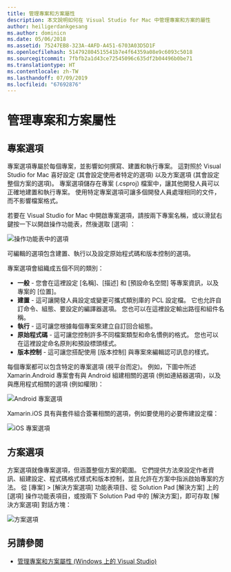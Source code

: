 ```yaml
---
title: 管理專案和方案屬性
description: 本文說明如何在 Visual Studio for Mac 中管理專案和方案的屬性
author: heiligerdankgesang
ms.author: dominicn
ms.date: 05/06/2018
ms.assetid: 75247EB8-323A-4AFD-A451-6703A03D5D1F
ms.openlocfilehash: 514792804515541b7e4f64359a08e9c6093c5018
ms.sourcegitcommit: 7fbfb2a1d43ce72545096c635df2b04496b0be71
ms.translationtype: HT
ms.contentlocale: zh-TW
ms.lasthandoff: 07/09/2019
ms.locfileid: "67692876"
---
```

# <a name="managing-project-and-solution-properties"></a>管理專案和方案屬性

## <a name="project-options"></a>專案選項

專案選項專屬於每個專案，並影響如何撰寫、建置和執行專案。 這對照於 Visual Studio for Mac 喜好設定 (其會設定使用者特定的選項) 以及方案選項 (其會設定整個方案的選項)。 專案選項儲存在專案 (.csproj) 檔案中，讓其他開發人員可以正確地建置和執行專案。 使用特定專案選項可讓多個開發人員處理相同的文件，而不影響檔案格式。

若要在 Visual Studio for Mac 中開啟專案選項，請按兩下專案名稱，或以滑鼠右鍵按一下以開啟操作功能表，然後選取 [選項]  ：

![操作功能表中的選項](media/projects-and-solutions-image2.png)

可編輯的選項包含建置、執行以及設定原始程式碼和版本控制的選項。

專案選項會組織成五個不同的類別：

* **一般** - 您會在這裡設定 [名稱]、[描述] 和 [預設命名空間] 等專案資訊，以及專案的 [位置]。
* **建置** - 這可讓開發人員設定或變更可攜式類別庫的 PCL 設定檔。 它也允許自訂命令、組態、要設定的編譯器選項。 您也可以在這裡設定輸出路徑和組件名稱。
* **執行** - 這可讓您根據每個專案來建立自訂回合組態。
* **原始程式碼** - 這可讓您控制許多不同檔案類型和命名慣例的格式。 您也可以在這裡設定命名原則和預設標頭樣式。
* **版本控制** - 這可讓您搭配使用 [版本控制] 與專案來編輯認可訊息的樣式。

每個專案都可以包含特定的專案選項 (視平台而定)。 例如，下圖中所述 Xamarin.Android 專案會有與 Android 組建相關的選項 (例如連結器選項)，以及與應用程式相關的選項 (例如權限)：

![Android 專案選項](media/projects-and-solutions-image5.png)

Xamarin.iOS 具有與套件組合簽署相關的選項，例如要使用的必要佈建設定檔：

![iOS 專案選項](media/projects-and-solutions-image6.png)

## <a name="solution-options"></a>方案選項

方案選項就像專案選項，但涵蓋整個方案的範圍。 它們提供方法來設定作者資訊、組建設定、程式碼格式樣式和版本控制，並且允許在方案中指派啟始專案的方法。  從 [專案] > [解決方案選項]  功能表項目、從 Solution Pad [解決方案] 上的 [選項]  操作功能表項目，或按兩下 Solution Pad 中的 [解決方案]，即可存取 [解決方案選項] 對話方塊：

![方案選項](media/projects-and-solutions-image7.png)

## <a name="see-also"></a>另請參閱

* [管理專案和方案屬性 (Windows 上的 Visual Studio)](/visualstudio/ide/managing-project-and-solution-properties)